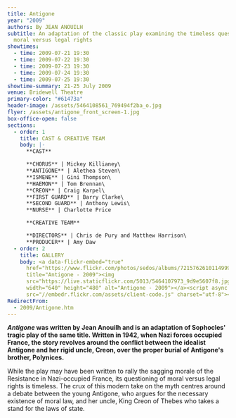 ```yaml
---
title: Antigone
year: "2009"
authors: By JEAN ANOUILH
subtitle: An adaptation of the classic play examining the timeless question of
  moral versus legal rights
showtimes:
  - time: 2009-07-21 19:30
  - time: 2009-07-22 19:30
  - time: 2009-07-23 19:30
  - time: 2009-07-24 19:30
  - time: 2009-07-25 19:30
showtime-summary: 21-25 July 2009
venue: Bridewell Theatre
primary-color: "#61473a"
header-image: /assets/5464108561_769494f2ba_o.jpg
flyer: /assets/antigone_front_screen-1.jpg
box-office-open: false
sections:
  - order: 1
    title: CAST & CREATIVE TEAM
    body: |-
      **CAST**

      **CHORUS** | Mickey Killianey\
      **ANTIGONE** | Alethea Steven\
      **ISMENE** | Gini Thompson\
      **HAEMON** | Tom Brennan\
      **CREON** | Craig Karpel\
      **FIRST GUARD** | Barry Clarke\
      **SECOND GUARD** | Anthony Lewis\
      **NURSE** | Charlotte Price

      **CREATIVE TEAM**

      **DIRECTORS** | Chris de Pury and Matthew Harrison\
      **PRODUCER** | Amy Daw
  - order: 2
    title: GALLERY
    body: <a data-flickr-embed="true"
      href="https://www.flickr.com/photos/sedos/albums/72157626101149990"
      title="Antigone - 2009"><img
      src="https://live.staticflickr.com/5013/5464107973_9d9e5607f8.jpg"
      width="640" height="480" alt="Antigone - 2009"></a><script async
      src="//embedr.flickr.com/assets/client-code.js" charset="utf-8"></script>
RedirectFrom:
  - 2009/Antigone.htm
---
```

***Antigone* was written by Jean Anouilh and is an adaptation of Sophocles' tragic play of the same title. Written in 1942, when Nazi forces occupied France, the story revolves around the conflict between the idealist Antigone and her rigid uncle, Creon, over the proper burial of Antigone's brother, Polynices.**

While the play may have been written to rally the sagging morale of the Resistance in Nazi-occupied France, its questioning of moral versus legal rights is timeless. The crux of this modern take on the myth centres around a debate between the young Antigone, who argues for the necessary existence of moral law, and her uncle, King Creon of Thebes who takes a stand for the laws of state.